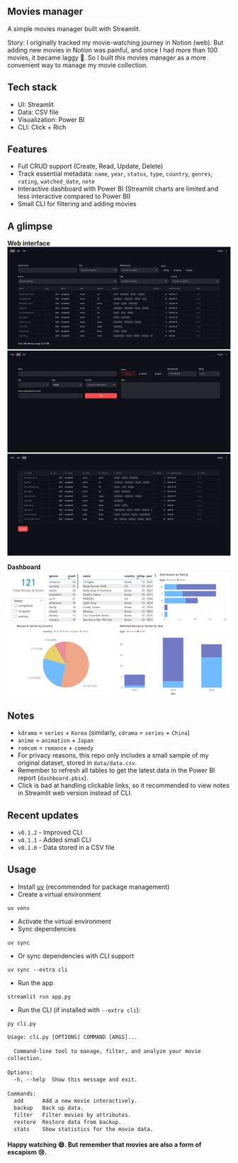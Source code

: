 ## Movies manager
A simple movies manager built with Streamlit.

Story: I originally tracked my movie-watching journey in Notion (web). But adding new movies in Notion was painful, and once I had more than 100 movies, it became laggy 🙂.
So I built this movies manager as a more convenient way to manage my movie collection.

## Tech stack
- UI: Streamlit
- Data: CSV file 
- Visualization: Power BI
- CLI: Click + Rich

## Features
- Full CRUD support (Create, Read, Update, Delete)
- Track essential metadata: `name`, `year`, `status`, `type`, `country`, `genres`, `rating`, `watched_date`, `note`
- Interactive dashboard with Power BI (Streamlit charts are limited and less interactive compared to Power BI)
- Small CLI for filtering and adding movies

## A glimpse
**Web interface**
![](/images/data.png)
![](/images/add.png)
![](/images/edit.png)

**Dashboard**
![](/images/dashboard.png)

## Notes
- `kdrama` = `series` + `Korea` (similarly, `cdrama` = `series` + `China`)
- `anime` = `animation` + `Japan`
- `romcom` = `romance` + `comedy`
- For privacy reasons, this repo only includes a small sample of my original dataset, stored in `data/data.csv`.
- Remember to refresh all tables to get the latest data in the Power BI report (`dashboard.pbix`).
- Click is bad at handling clickable links, so it recommended to view notes in Streamlit web version instead of CLI.

## Recent updates
- `v0.1.2` - Improved CLI
- `v0.1.1` - Added small CLI
- `v0.1.0` - Data stored in a CSV file

## Usage
- Install [uv](https://docs.astral.sh/uv/) (recommended for package management)
- Create a virtual environment
```
uv venv
```
- Activate the virtual environment
- Sync dependencies
```
uv sync
```
- Or sync dependencies with CLI support
```
uv sync --extra cli
```
- Run the app
```
streamlit run app.py
```
- Run the CLI (if installed with `--extra cli`):
```
py cli.py
```
```
Usage: cli.py [OPTIONS] COMMAND [ARGS]...

  Command-line tool to manage, filter, and analyze your movie collection.

Options:
  -h, --help  Show this message and exit.

Commands:
  add      Add a new movie interactively.
  backup   Back up data.
  filter   Filter movies by attributes.
  restore  Restore data from backup.
  stats    Show statistics for the movie data.
```

#### Happy watching 😄. But remember that movies are also a form of escapism 😢.